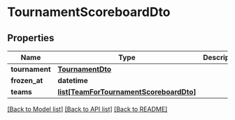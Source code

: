 # TournamentScoreboardDto

## Properties
Name | Type | Description | Notes
------------ | ------------- | ------------- | -------------
**tournament** | [**TournamentDto**](TournamentDto.md) |  | [optional] 
**frozen_at** | **datetime** |  | [optional] 
**teams** | [**list[TeamForTournamentScoreboardDto]**](TeamForTournamentScoreboardDto.md) |  | [optional] 

[[Back to Model list]](../README.md#documentation-for-models) [[Back to API list]](../README.md#documentation-for-api-endpoints) [[Back to README]](../README.md)

